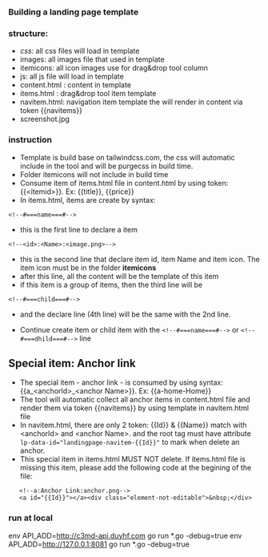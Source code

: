 ### Building a landing page template

### structure:

- *css*: all css files will load in template
- images: all images file that used in template
- itemicons: all icon images use for drag&drop tool column
- js: all js file will load in template
- content.html : content in template
- items.html : drag&drop tool item template
- navitem.html: navigation item template the will render in content via token {{navitems}}
- screenshot.jpg

### instruction
- Template is build base on tailwindcss.com, the css will automatic include in the tool and will be purgecss in build time.
- Folder itemicons will not include in build time
- Consume item of items.html file in content.html by using token: {{\<itemid\>}}. Ex: {{title}}, {{price}}
- In items.html, items are create by syntax:

```<!--#===name===#-->```
   - this is the first line to declare a item

```<!--<id>:<Name>:<image.png>-->```
   - this is the second line that declare item id, item Name and item icon. The item icon must be in the folder **itemicons**
   - after this line, all the content will be the template of this item
   - if this item is a group of items, then the third line will be
  
```<!--#===child===#-->```
   - and the declare line (4th line) will be the same with the 2nd line.
   
- Continue create item or child item with the ```<!--#===name===#-->``` or ```<!--#===dhild===#-->``` line  

## Special item: Anchor link
- The special item - anchor link - is consumed by using syntax: {{a_\<anchorId\>_\<anchor Name\>}}. Ex: {{a-home-Home}}
- The tool will automatic collect all anchor items in content.html file and render them via token {{navitems}} by using template in navitem.html file
- In navitem.html, there are only 2 token: {{Id}} & {{Name}} match with \<anchorId\> and \<anchor Name\>. and the root tag must have attribute ```lp-data-id="landingpage-navitem-{{Id}}"``` to mark when delete an anchor. 
- This special item in items.html MUST NOT delete. If items.html file is missing this item, please add the following code at the begining of the file:
```<!--#===name===#-->
   <!--a:Anchor Link:anchor.png-->
   <a id="{{Id}}"></a><div class="element-not-editable">&nbsp;</div>
```
   
### run at local
env API_ADD=http://c3md-api.duyhf.com go run *.go -debug=true
env API_ADD=http://127.0.0.1:8081 go run *.go -debug=true 